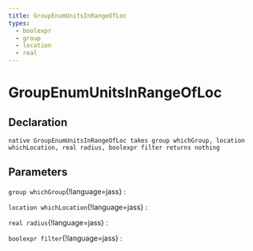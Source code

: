 ```yaml
---
title: GroupEnumUnitsInRangeOfLoc
types:
  - boolexpr
  - group
  - location
  - real
---
```


# GroupEnumUnitsInRangeOfLoc

## Declaration

```jass
native GroupEnumUnitsInRangeOfLoc takes group whichGroup, location whichLocation, real radius, boolexpr filter returns nothing
```

## Parameters
`group whichGroup`{!language=jass}
: 

`location whichLocation`{!language=jass}
: 

`real radius`{!language=jass}
: 

`boolexpr filter`{!language=jass}
: 
